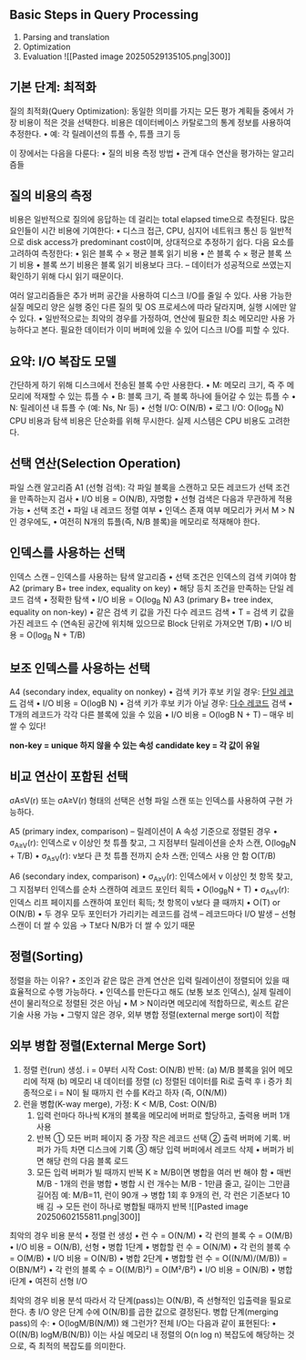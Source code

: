 ## Basic Steps in Query Processing
1. Parsing and translation
2. Optimization
3. Evaluation
![[Pasted image 20250529135105.png|300]]
## 기본 단계: 최적화
질의 최적화(Query Optimization): 동일한 의미를 가지는 모든 평가 계획들 중에서 가장 비용이 적은 것을 선택한다.
비용은 데이터베이스 카탈로그의 통계 정보를 사용하여 추정한다.
• 예: 각 릴레이션의 튜플 수, 튜플 크기 등

이 장에서는 다음을 다룬다:
	•	질의 비용 측정 방법
	•	관계 대수 연산을 평가하는 알고리즘들
## 질의 비용의 측정
비용은 일반적으로 질의에 응답하는 데 걸리는 total elapsed time으로 측정된다.
	많은 요인들이 시간 비용에 기여한다:
		• 디스크 접근, CPU, 심지어 네트워크 통신 등
일반적으로 disk access가 predominant cost이며, 상대적으로 추정하기 쉽다.
다음 요소를 고려하여 측정한다:
	•	읽은 블록 수 × 평균 블록 읽기 비용
	•	쓴 블록 수 × 평균 블록 쓰기 비용
		• 블록 쓰기 비용은 블록 읽기 비용보다 크다.
			– 데이터가 성공적으로 쓰였는지 확인하기 위해 다시 읽기 때문이다.

여러 알고리즘들은 추가 버퍼 공간을 사용하여 디스크 I/O를 줄일 수 있다.
	사용 가능한 실질 메모리 양은 실행 중인 다른 질의 및 OS 프로세스에 따라 달라지며, 실행 시에만 알 수 있다.
		• 일반적으로는 최악의 경우를 가정하여, 연산에 필요한 최소 메모리만 사용 가능하다고 본다.
필요한 데이터가 이미 버퍼에 있을 수 있어 디스크 I/O를 피할 수 있다.
## 요약: I/O 복잡도 모델
간단하게 하기 위해 디스크에서 전송된 블록 수만 사용한다.
	•	M: 메모리 크기, 즉 주 메모리에 적재할 수 있는 튜플 수
	•	B: 블록 크기, 즉 블록 하나에 들어갈 수 있는 튜플 수
	•	N: 릴레이션 내 튜플 수 (예: Ns, Nr 등)
	•	선형 I/O: O(N/B)
	•	로그 I/O: O(log<sub>B</sub> N)
CPU 비용과 탐색 비용은 단순화를 위해 무시한다.
	실제 시스템은 CPU 비용도 고려한다.
## 선택 연산(Selection Operation)
파일 스캔
알고리즘 A1 (선형 검색): 각 파일 블록을 스캔하고 모든 레코드가 선택 조건을 만족하는지 검사
	•	I/O 비용 = O(N/B), 자명함
	•	선형 검색은 다음과 무관하게 적용 가능
		• 선택 조건
		• 파일 내 레코드 정렬 여부
		• 인덱스 존재 여부
메모리가 커서 M > N인 경우에도,
	•	여전히 N개의 튜플(즉, N/B 블록)을 메모리로 적재해야 한다.
## 인덱스를 사용하는 선택
인덱스 스캔 – 인덱스를 사용하는 탐색 알고리즘
	•	선택 조건은 인덱스의 검색 키여야 함
A2 (primary B+ tree index, equality on key)
	•	해당 등치 조건을 만족하는 단일 레코드 검색
	•	정확한 탐색
	•	I/O 비용 = O(log<sub>B</sub> N)
A3 (primary B+ tree index, equality on non-key)
	•	같은 검색 키 값을 가진 다수 레코드 검색
	•	T = 검색 키 값을 가진 레코드 수 (연속된 공간에 위치해 있으므로 Block 단위로 가져오면 T/B)
	•	I/O 비용 = O(log<sub>B</sub> N + T/B)
## 보조 인덱스를 사용하는 선택
A4 (secondary index, equality on nonkey)
	•	검색 키가 후보 키일 경우: <u>단일 레코드</u> 검색
		• I/O 비용 = O(logB N)
	•	검색 키가 후보 키가 아닐 경우: <u>다수 레코드</u> 검색
		• T개의 레코드가 각각 다른 블록에 있을 수 있음
		• I/O 비용 = O(logB N + T) 
			– 매우 비쌀 수 있다!

**non-key = unique 하지 않을 수 있는 속성**
**candidate key = 각 값이 유일**
## 비교 연산이 포함된 선택
σA≤V(r) 또는 σA≥V(r) 형태의 선택은 선형 파일 스캔 또는 인덱스를 사용하여 구현 가능하다.

A5 (primary index, comparison) – 릴레이션이 A 속성 기준으로 정렬된 경우
	• σ<sub>A≥V</sub>(r): 인덱스로 v 이상인 첫 튜플 찾고, 그 지점부터 릴레이션을 순차 스캔, O(log<sub>B</sub>N + T/B)
	• σ<sub>A≤V</sub>(r): v보다 큰 첫 튜플 전까지 순차 스캔; 인덱스 사용 안 함  O(T/B)

A6 (secondary index, comparison)
	• σ<sub>A≥V</sub>(r): 인덱스에서 v 이상인 첫 항목 찾고, 그 지점부터 인덱스를 순차 스캔하여 레코드 포인터 획득
		• O(log<sub>B</sub>N + T)
	• σ<sub>A≤V</sub>(r): 인덱스 리프 페이지를 스캔하여 포인터 획득; 첫 항목이 v보다 클 때까지
		• O(T) or O(N/B)
	• 두 경우 모두 포인터가 가리키는 레코드를 검색
		– 레코드마다 I/O 발생
		– 선형 스캔이 더 쌀 수 있음 → T보다 N/B가 더 쌀 수 있기 때문
## 정렬(Sorting)
정렬을 하는 이유?
	• 조인과 같은 많은 관계 연산은 입력 릴레이션이 정렬되어 있을 때 효율적으로 수행 가능하다.
• 인덱스를 만든다고 해도 (보통 보조 인덱스), 실제 릴레이션이 물리적으로 정렬된 것은 아님
• M > N이라면 메모리에 적합하므로, 퀵소트 같은 기술 사용 가능
• 그렇지 않은 경우, 외부 병합 정렬(external merge sort)이 적합
## 외부 병합 정렬(External Merge Sort)
1.	정렬 런(run) 생성. i = 0부터 시작 Cost: O(N/B)
	반복:
		(a) M/B 블록을 읽어 메모리에 적재
		(b) 메모리 내 데이터를 정렬
		(c) 정렬된 데이터를 Ri로 출력 후 i 증가
	최종적으로 i = N이 될 때까지
런 수를 K라고 하자 (즉, O(N/M))
2. 런을 병합(K-way merge), 가정: K < M/B, Cost: O(N/B)
	1.	입력 런마다 하나씩 K개의 블록을 메모리에 버퍼로 할당하고, 출력용 버퍼 1개 사용
	2.	반복
		① 모든 버퍼 페이지 중 가장 작은 레코드 선택
		② 출력 버퍼에 기록. 버퍼가 가득 차면 디스크에 기록
		③ 해당 입력 버퍼에서 레코드 삭제
			•	버퍼가 비면 해당 런의 다음 블록 로드
	3.	모든 입력 버퍼가 빌 때까지 반복
K ≥ M/B이면 병합을 여러 번 해야 함
	• 매번 M/B - 1개의 런을 병합
	• 병합 시 런 개수는 M/B - 1만큼 줄고, 길이는 그만큼 길어짐
		예: M/B=11, 런이 90개 → 병합 1회 후 9개의 런, 각 런은 기존보다 10배 김
→ 모든 런이 하나로 병합될 때까지 반복
![[Pasted image 20250602155811.png|300]]

최악의 경우 비용 분석
	•	정렬 런 생성
		• 런 수 = O(N/M)
		• 각 런의 블록 수 = O(M/B)
		• I/O 비용 = O(N/B), 선형
	•	병합 1단계
		• 병합할 런 수 = O(N/M)
		• 각 런의 블록 수 = O(M/B)
		• I/O 비용 = O(N/B)
	•	병합 2단계
		• 병합할 런 수 = O((N/M)/(M/B)) = O(BN/M²)
		• 각 런의 블록 수 = O((M/B)²) = O(M²/B²)
		• I/O 비용 = O(N/B)
	•	병합 i단계
		• 여전히 선형 I/O

최악의 경우 비용 분석
	따라서 각 단계(pass)는 O(N/B), 즉 선형적인 입출력을 필요로 한다.
	총 I/O 양은 단계 수에 O(N/B)를 곱한 값으로 결정된다.
병합 단계(merging pass)의 수:
	• O(logM/B(N/M)) 왜 그런가?
전체 I/O는 다음과 같이 표현된다:
	• O((N/B) logM/B(N/B))
이는 사실 메모리 내 정렬의 O(n log n) 복잡도에 해당하는 것으로,
	즉 최적의 복잡도를 의미한다.